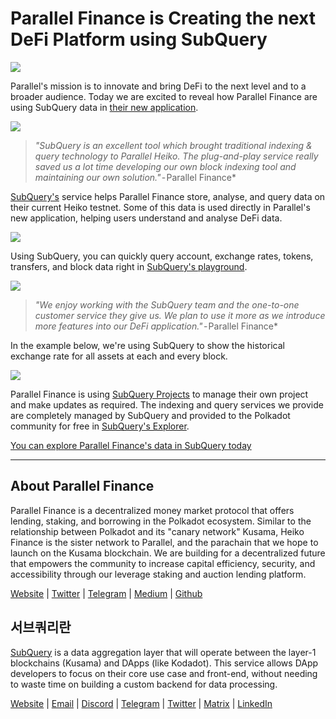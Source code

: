 # Parallel Finance is Creating the next DeFi Platform using SubQuery

![](https://cdn-images-1.medium.com/max/1600/1*WcFjuL_ncmHpgzVhaXDUdg.png)

Parallel's mission is to innovate and bring DeFi to the next level and to a broader audience. Today we are excited to reveal how Parallel Finance are using SubQuery data in [their new application](https://testnet.parallel.fi/#/overview).

![](https://cdn-images-1.medium.com/max/1600/1*5Ru0mv1hq86BuBhGwsmoqQ.png)

> *"SubQuery is an excellent tool which brought traditional indexing & query technology to Parallel Heiko. The plug-and-play service really saved us a lot time developing our own block indexing tool and maintaining our own solution."* - Parallel Finance*

[SubQuery's](https://subquery.network/) service helps Parallel Finance store, analyse, and query data on their current Heiko testnet. Some of this data is used directly in Parallel's new application, helping users understand and analyse DeFi data.

![](https://miro.medium.com/max/1200/1*Lmk8BvWg2YYTDZggHN82VQ.gif)

Using SubQuery, you can quickly query account, exchange rates, tokens, transfers, and block data right in [SubQuery's playground](https://explorer.subquery.network/subquery/parallel-finance/parallel-finance).

![](https://cdn-images-1.medium.com/max/1600/1*FDRgez-G26x1DkWqCkORMQ.png)

> *"We enjoy working with the SubQuery team and the one-to-one customer service they give us. We plan to use it more as we introduce more features into our DeFi application."* - Parallel Finance*

In the example below, we're using SubQuery to show the historical exchange rate for all assets at each and every block.

![](https://cdn-images-1.medium.com/max/1600/1*yctQKMNqdOnICNblJk9njw.png)

Parallel Finance is using [SubQuery Projects](https://project.subquery.network/) to manage their own project and make updates as required. The indexing and query services we provide are completely managed by SubQuery and provided to the Polkadot community for free in [SubQuery's Explorer](https://explorer.subquery.network/).

[You can explore Parallel Finance's data in SubQuery today](https://explorer.subquery.network/subquery/parallel-finance/parallel-finance)

* * * * *

## About Parallel Finance

Parallel Finance is a decentralized money market protocol that offers lending, staking, and borrowing in the Polkadot ecosystem. Similar to the relationship between Polkadot and its "canary network" Kusama, Heiko Finance is the sister network to Parallel, and the parachain that we hope to launch on the Kusama blockchain. We are building for a decentralized future that empowers the community to increase capital efficiency, security, and accessibility through our leverage staking and auction lending platform.

[Website](https://parallel.fi/) | [Twitter](https://twitter.com/ParallelFi) | [Telegram](https://t.me/parallelfi) | [Medium](https://parallelfinance.medium.com/) | [Github](https://github.com/parallel-finance/parallel-dapp/blob/master/parallel.gif)

## 서브쿼리란

[SubQuery](https://subquery.network/) is a data aggregation layer that will operate between the layer-1 blockchains (Kusama) and DApps (like Kodadot). This service allows DApp developers to focus on their core use case and front-end, without needing to waste time on building a custom backend for data processing.

[Website](https://subquery.network/) | [Email](mailto:hello@subquery.network) | [Discord](https://discord.com/invite/78zg8aBSMG) | [Telegram](https://t.me/subquerynetwork) | [Twitter](https://twitter.com/subquerynetwork) | [Matrix](https://matrix.to/#/#subquery:matrix.org) | [LinkedIn](https://www.linkedin.com/company/subquery)
